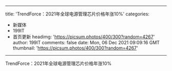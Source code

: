 
---
title: 'TrendForce：2021年全球电源管理芯片价格年涨10%'
categories: 
 - 新媒体
 - 199IT
 - 首页更新
headimg: 'https://picsum.photos/400/300?random=4267'
author: 199IT
comments: false
date: Mon, 06 Dec 2021 09:09:16 GMT
thumbnail: 'https://picsum.photos/400/300?random=4267'
---

<div>   
TrendForce：2021年全球电源管理芯片价格年涨10%  
</div>
            